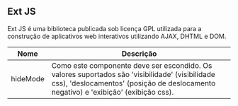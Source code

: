 ## Ext JS

Ext JS é uma biblioteca publicada sob licença GPL utilizada para a construção de aplicativos web interativos utilizando AJAX, DHTML e DOM.

| Nome | Descrição |
| ------ | ------ |
| hideMode | Como este componente deve ser escondido. Os valores suportados são 'visibilidade' (visibilidade css), 'deslocamentos' (posição de deslocamento negativo) e 'exibição' (exibição css). |

